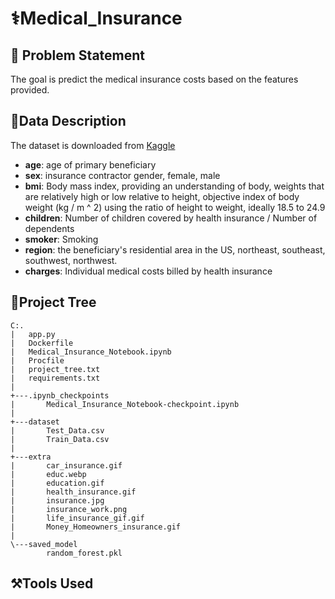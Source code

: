 # ⚕️Medical_Insurance
## 🎯 Problem Statement
The goal is predict the medical insurance costs based on the features provided.

## 📝Data Description
The dataset is downloaded from [Kaggle](https://www.kaggle.com/mirichoi0218/insurance)
* **age**: age of primary beneficiary
* **sex**: insurance contractor gender, female, male
* **bmi**: Body mass index, providing an understanding of body, weights that are relatively high or low relative to height,
objective index of body weight (kg / m ^ 2) using the ratio of height to weight, ideally 18.5 to 24.9
* **children**: Number of children covered by health insurance / Number of dependents
* **smoker**: Smoking
* **region**: the beneficiary's residential area in the US, northeast, southeast, southwest, northwest.
* **charges**: Individual medical costs billed by health insurance
## 🌳Project Tree
```
C:.
|   app.py
|   Dockerfile
|   Medical_Insurance_Notebook.ipynb
|   Procfile
|   project_tree.txt
|   requirements.txt
|   
+---.ipynb_checkpoints
|       Medical_Insurance_Notebook-checkpoint.ipynb
|       
+---dataset
|       Test_Data.csv
|       Train_Data.csv
|       
+---extra
|       car_insurance.gif
|       educ.webp
|       education.gif
|       health_insurance.gif
|       insurance.jpg
|       insurance_work.png
|       life_insurance_gif.gif
|       Money_Homeowners_insurance.gif
|       
\---saved_model
        random_forest.pkl

```
## ⚒️Tools Used


